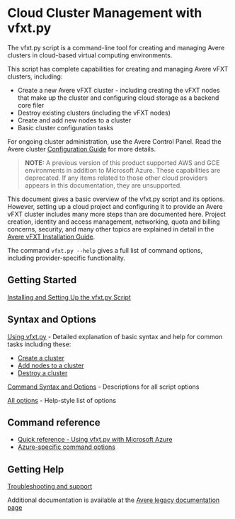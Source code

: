 # Cloud Cluster Management with vfxt.py

The vfxt.py script is a command-line tool for creating and managing Avere clusters in cloud-based virtual computing environments.

This script has complete capabilities for creating and managing Avere vFXT clusters, including:

* Create a new Avere vFXT cluster - including creating the vFXT nodes that make up the cluster and configuring cloud storage as a backend core filer
* Destroy existing clusters (including the vFXT nodes)
* Create and add new nodes to a cluster
* Basic cluster configuration tasks

For ongoing cluster administration, use the Avere Control Panel. Read the Avere cluster [Configuration Guide](<https://azure.github.io/Avere/#operations>) for more details.

> **NOTE:**
> A previous version of this product supported AWS and GCE environments in addition to Microsoft Azure. These capabilities are deprecated. If any items related to those other cloud providers appears in this documentation, they are unsupported.

This document gives a basic overview of the vfxt.py script and its options. However, setting up a cloud project and configuring it to provide an Avere vFXT cluster includes many more steps than are documented here. Project creation, identity and access management, networking, quota and billing concerns, security, and many other topics are explained in detail in the [Avere vFXT Installation Guide](<https://aka.ms/averedocs>).

The command `vfxt.py --help` gives a full list of command options, including provider-specific functionality.

## Getting Started

[Installing and Setting Up the vfxt.py Script](installation.md)

## Syntax and Options

[Using vfxt.py](using_vfxt_py.md) - Detailed explanation of basic syntax and help for common tasks including these:

* [Create a cluster](using_vfxt_py.md#creating-a-cluster)
* [Add nodes to a cluster](using_vfxt_py.md#add-nodes-to-a-cluster)
* [Destroy a cluster](using_vfxt_py.md#destroy-a-cluster)

[Command Syntax and Options](syntax.md) - Descriptions for all script options

[All options](all_options.md) - Help-style list of options

## Command reference

* [Quick reference - Using vfxt.py with Microsoft Azure](azure_reference.md)
* [Azure-specific command options](azure_options.md)

## Getting Help

[Troubleshooting and support](troubleshooting.md)

Additional documentation is available at the [Avere legacy documentation page](<https://azure.github.io/Avere/>)
